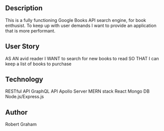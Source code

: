 ## Description
This is a fully functioning Google Books API search engine, for book enthusist. To keep up with user demands I want to provide an application that is more performant. 


## User Story
AS AN avid reader
I WANT to search for new books to read
SO THAT I can keep a list of books to purchase

## Technology 
RESTful API
GraphQL API 
Apollo Server
MERN stack
React
Mongo DB
Node.js/Express.js

## Author 
Robert Graham
